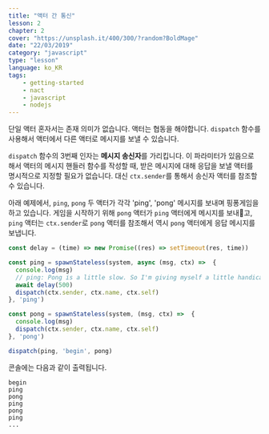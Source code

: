 ```yaml
---
title: "액터 간 통신"
lesson: 2
chapter: 2
cover: "https://unsplash.it/400/300/?random?BoldMage"
date: "22/03/2019"
category: "javascript"
type: "lesson"
language: ko_KR
tags:
    - getting-started
    - nact
    - javascript
    - nodejs
---
```


단일 액터 혼자서는 존재 의미가 없습니다. 액터는 협동을 해야합니다. `dispatch` 함수를 사용해서 액터에서 다른 액터로 메시지를 보낼 수 있습니다.

`dispatch` 함수의 3번째 인자는 **메시지 송신자**를 가리킵니다. 이 파라미터가 있음으로 해서 액터의 메시지 핸들러 함수를 작성할 때, 받은 메시지에 대해 응답을 보낼 액터를 명시적으로 지정할 필요가 없습니다. 대신 `ctx.sender`를 통해서 송신자 액터를 참조할 수 있습니다.

아래 예제에서, `ping`, `pong` 두 액터가 각각 'ping', 'pong' 메시지를 보내며 핑퐁게임을 하고 있습니다. 게임을 시작하기 위해 `pong` 액터가 `ping` 액터에게 메시지를 보내고, `ping` 액터는 `ctx.sender`로 `pong` 액터를 참조해서 역시 `pong` 액터에게 응답 메시지를 보냅니다.

```javascript
const delay = (time) => new Promise((res) => setTimeout(res, time))

const ping = spawnStateless(system, async (msg, ctx) =>  {
  console.log(msg)
  // ping: Pong is a little slow. So I'm giving myself a little handicap :P
  await delay(500)
  dispatch(ctx.sender, ctx.name, ctx.self)
}, 'ping')

const pong = spawnStateless(system, (msg, ctx) =>  {
  console.log(msg)
  dispatch(ctx.sender, ctx.name, ctx.self)  
}, 'pong')

dispatch(ping, 'begin', pong)
```

콘솔에는 다음과 같이 출력됩니다.

```
begin
ping
pong
ping
pong
ping
...
```
